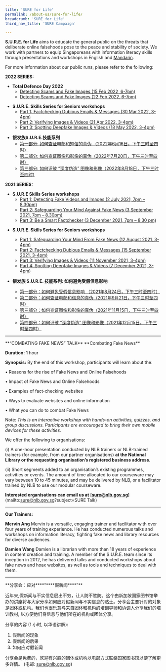 ```yaml
---
title: 'SURE for Life'
permalink: /about-us/sure-for-life/
breadcrumb: 'SURE for Life'
third_nav_title: 'SURE Campaign'

---
```


**S.U.R.E. for Life** aims to educate the general public on the threats that deliberate online falsehoods pose to the peace and stability of society. We work with partners to equip Singaporeans with information literacy skills through presentations and workshops in English and [Mandarin](#SURE_Talk_Mandarin).

For more information about our public runs, please refer to the following:



**2022 SERIES:**



- **Total Defence Day 2022** 
  - [Detecting Scams and Fake Images (15 Feb 2022, 6-7pm)](../../blog/fake-news/FN0026)
  - [Detecting Scams and Fake Images (22 Feb 2022, 6-7pm)](../../blog/fake-news/FN0027)



* **S.U.R.E. Skills Series for Seniors workshops**
  * [Part 1: Factchecking Dubious Emails & Messages (30 Mar 2022, 3-4pm)](../../blog/fake-news/FN0020)
  * [Part 2: Verifying Images & Videos (21 Apr 2022, 3-4pm)](../../blog/fake-news/FN0021)
  * [Part 3: Spotting Deepfake Images & Videos (18 May 2022, 3-4pm)](../../blog/fake-news/FN0022)



- **银发族S.U.R.E.技能系列**
  - [第一部分:  如何查证电邮和短信的真伪 （2022年6月16日，下午三时至四时）](/blog/fake-news/fn0023)
  - [第二部分:  如何查证图像和影像的真伪（2022年7月20日，下午三时至四时）](../../blog/fake-news/FN0024)
  - [第三部分:  如何识破 “深度伪造” 图像和影像（2022年8月18日，下午三时至四时)](../../blog/fake-news/FN0025)



**2021 SERIES:**

- **S.U.R.E Skills Series workshops** 
  - [Part 1: Detecting Fake Videos and Images (2 July 2021, 7pm – 8.30pm)](https://sure.nlb.gov.sg/blog/fake-news/fn0008)
  - [Part 2: Safeguarding Your Mind Against Fake News (3 September 2021, 7pm – 8.30pm)](https://sure.nlb.gov.sg/blog/fake-news/fn0012)
  - [Part 3: Be a Smart Factchecker (3 December 2021, 7pm – 8.30 pm)](https://sure.nlb.gov.sg/blog/fake-news/fn0017)



* **S.U.R.E. Skills Series for Seniors workshops**
  * [Part 1: Safeguarding Your Mind From Fake News (12 August 2021, 3-4pm)](https://sure.nlb.gov.sg/blog/fake-news/fn0010)
  * [Part 2: Factchecking Dubious Emails & Messages (15 September 2021, 3-4pm)](https://sure.nlb.gov.sg/blog/fake-news/fn0013)
  * [Part 3: Verifying Images & Videos (11 November 2021, 3-4pm)](https://sure.nlb.gov.sg/blog/fake-news/fn0015)
  * [Part 4: Spotting Deepfake Images & Videos (7 December 2021, 3-4pm)](https://sure.nlb.gov.sg/blog/fake-news/FN0018)



* **银发族 S.U.R.E. 技能系列: 如何避免受假信息影响**
  * [第一部分：如何避免受假信息影响 （2021年8月24日，下午三时至四时）](https://sure.nlb.gov.sg/blog/fake-news/fn0011)
  * [第二部分：如何查证电邮和信息的真伪（2021年9月21日，下午三时至四时）](https://sure.nlb.gov.sg/blog/fake-news/fn0014)
  * [第三部分：如何查证图像和影像的真伪（2021年11月15日，下午三时至四时）](https://sure.nlb.gov.sg/blog/fake-news/fn0016)
  * [第四部分：如何识破 “深度伪造” 图像和影像（2021年12月15日，下午三时至四时）](https://sure.nlb.gov.sg/blog/fake-news/FN0019)

<hr>
**“COMBATING FAKE NEWS” TALK**
**Combating Fake News** 

**Duration:** 1 hour

**Synopsis:** By the end of this workshop, participants will learn about the:

•       Reasons for the rise of Fake News  and Online Falsehoods

•       Impact of Fake News and Online Falsehoods

•       Examples of fact-checking websites

•       Ways to evaluate websites and online information

•       What you can do to combat Fake News

Note:  *This is an interactive workshop with hands-on activities, quizzes, and group discussions. Participants are encouraged to bring their own mobile devices for these activities.*



We offer the following to organisations:

(i) A one-hour presentation conducted by NLB trainers or NLB-trained trainers (for example, from our partner organisations) **at the National Library or the requesting organisation’s registered business address.**

(ii) Short segments added to an organisation’s existing programmes, activities or events. The amount of time allocated to our courseware may vary between 10 to 45 minutes, and may be delivered by NLB, or a facilitator trained by NLB to use our modular courseware.

**Interested organisations can email us at** [**sure@nlb.gov.sg**](mailto:sure@nlb.gov.sg?subject=SURE Talk)



<hr>

**Our Trainers:**

**Mervin Ang**
 Mervin is a versatile, engaging trainer and facilitator with over four years of training experience. He has conducted numerous talks and workshops on information literacy, fighting fake news and library resources for diverse audiences.

**Damien Wang**
 Damien is a librarian with more than 18 years of experience in content creation and training. A member of the S.U.R.E. team since its inception in 2012, he has delivered talks and conducted workshops about fake news and hoax websites, as well as tools and techniques to deal with them.



<hr>
<a name="SURE_Talk_Mandarin">**分享会：应对****“****假新闻****”**


近年来,假新闻与不实信息层出不穷，让人防不胜防。这个由新加坡国家图书馆举办的讲座将与大家分享如何应对假新闻与不实信息的贴士。分享会主要针对的对象是团体或机构。我们也很乐意与来自团体和机构的培训导师和协调人分享我们的培训教材, 以方便他们将信息与他们所在的机构或团体分享。

 

分享的内容 (1 小时, 以华语讲解):

1. 假新闻的现象
2. 假新闻的后果
3. 如何应对假新闻

 

分享会是免费的，欢迎有兴趣的团体或机构以电邮方式联络国家图书馆以便了解更多详情。 (电邮: [sure@nlb.gov.sg](mailto:sure@nlb.gov.sg))

 
